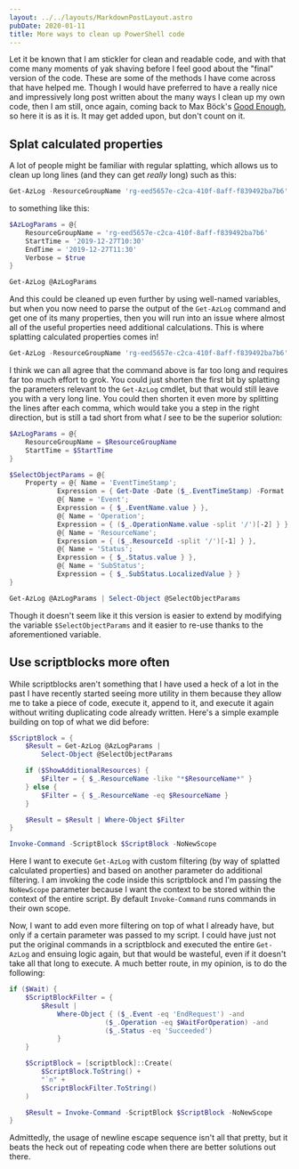 ```yaml
---
layout: ../../layouts/MarkdownPostLayout.astro
pubDate: 2020-01-11
title: More ways to clean up PowerShell code
---
```

Let it be known that I am stickler for clean and readable code, and with that come many moments of yak shaving before I feel good about the "final" version of the code. These are some of the methods I have come across that have helped me. Though I would have preferred to have a really nice and impressively long post written about the many ways I clean up my own code, then I am still, once again, coming back to Max Böck's [Good Enough](https://mxb.dev/blog/good-enough/), so here it is as it is. It may get added upon, but don't count on it.

## Splat calculated properties

A lot of people might be familiar with regular splatting, which allows us to clean up long lines (and they can get _really_ long) such as this:

```powershell
Get-AzLog -ResourceGroupName 'rg-eed5657e-c2ca-410f-8aff-f839492ba7b6' -StartTime '2019-12-27T10:30' -EndTime '2019-12-27T11:30' -Verbose
```

to something like this:

```powershell
$AzLogParams = @{
    ResourceGroupName = 'rg-eed5657e-c2ca-410f-8aff-f839492ba7b6'
    StartTime = '2019-12-27T10:30'
    EndTime = '2019-12-27T11:30'
    Verbose = $true
}

Get-AzLog @AzLogParams
```

And this could be cleaned up even further by using well-named variables, but when you now need to parse the output of the `Get-AzLog` command and get one of its many properties, then you will run into an issue where almost all of the useful properties need additional calculations. This is where splatting calculated properties comes in!

```powershell
Get-AzLog -ResourceGroupName 'rg-eed5657e-c2ca-410f-8aff-f839492ba7b6' -StartTime (Get-Date).AddDays(-1) | Select-Object -Property @{n='EventTimeStamp'; e={ Get-Date -Date ($_.EventTimeStamp) -Format 's' } }, @{n='Operation'; e={$Result = $_.OperationName.value -split '/'; $Result[-2], $Result[-1] -join ' - '}}, @{n='Resource'; e={($_.ResourceId -split '/')[-1]}}, @{n='Status'; e={$_.Status.value}}, @{n='SubStatus'; e={$_.SubStatus.LocalizedValue}}
```

I think we can all agree that the command above is far too long and requires far too much effort to grok. You could just shorten the first bit by splatting the parameters relevant to the `Get-AzLog` cmdlet, but that would still leave you with a very long line. You could then shorten it even more by splitting the lines after each comma, which would take you a step in the right direction, but is still a tad short from what _I_ see to be the superior solution:

```powershell
$AzLogParams = @{
    ResourceGroupName = $ResourceGroupName
    StartTime = $StartTime
}

$SelectObjectParams = @{
    Property = @{ Name = 'EventTimeStamp';
            Expression = { Get-Date -Date ($_.EventTimeStamp) -Format 's' } },
            @{ Name = 'Event';
            Expression = { $_.EventName.value } },
            @{ Name = 'Operation';
            Expression = { ($_.OperationName.value -split '/')[-2] } },
            @{ Name = 'ResourceName';
            Expression = { ($_.ResourceId -split '/')[-1] } },
            @{ Name = 'Status';
            Expression = { $_.Status.value } },
            @{ Name = 'SubStatus';
            Expression = { $_.SubStatus.LocalizedValue } }
}

Get-AzLog @AzLogParams | Select-Object @SelectObjectParams
```

Though it doesn't seem like it this version is easier to extend by modifying the variable `$SelectObjectParams` and it easier to re-use thanks to the aforementioned variable.

## Use scriptblocks more often

While scriptblocks aren't something that I have used a heck of a lot in the past I have recently started seeing more utility in them because they allow me to take a piece of code, execute it, append to it, and execute it again without writing duplicating code already written. Here's a simple example building on top of what we did before:

```powershell
$ScriptBlock = {
    $Result = Get-AzLog @AzLogParams |
        Select-Object @SelectObjectParams

    if ($ShowAdditionalResources) {
        $Filter = { $_.ResourceName -like "*$ResourceName*" }
    } else {
        $Filter = { $_.ResourceName -eq $ResourceName }
    }

    $Result = $Result | Where-Object $Filter
}

Invoke-Command -ScriptBlock $ScriptBlock -NoNewScope
```

Here I want to execute `Get-AzLog` with custom filtering (by way of splatted calculated properties) and based on another parameter do additional filtering. I am invoking the code inside this scriptblock and I'm passing the `NoNewScope` parameter because I want the context to be stored within the context of the entire script. By default `Invoke-Command` runs commands in their own scope.

Now, I want to add even more filtering on top of what I already have, but only if a certain parameter was passed to my script. I could have just not put the original commands in a scriptblock and executed the entire `Get-AzLog` and ensuing logic again, but that would be wasteful, even if it doesn't take all that long to execute. A much better route, in my opinion, is to do the following:

```powershell
if ($Wait) {
    $ScriptBlockFilter = {
        $Result |
            Where-Object { ($_.Event -eq 'EndRequest') -and
                        ($_.Operation -eq $WaitForOperation) -and
                        ($_.Status -eq 'Succeeded')
            }
    }

    $ScriptBlock = [scriptblock]::Create(
        $ScriptBlock.ToString() +
        "`n" +
        $ScriptBlockFilter.ToString()
    )

    $Result = Invoke-Command -ScriptBlock $ScriptBlock -NoNewScope
}
```

Admittedly, the usage of newline escape sequence isn't all that pretty, but it beats the heck out of repeating code when there are better solutions out there.
